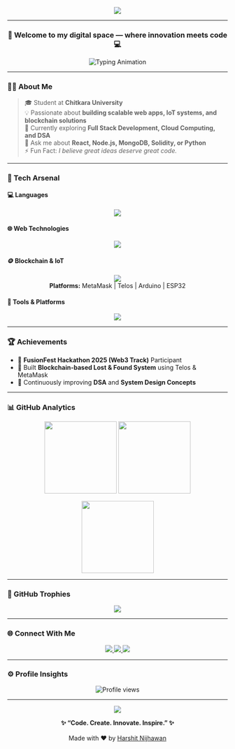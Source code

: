 <!-- Header Banner -->
<p align="center">
  <img src="https://capsule-render.vercel.app/api?type=waving&color=0:00C9FF,100:92FE9D&height=220&section=header&text=Hey%20there!%20I'm%20Harshit%20Nijhawan%20👋&fontSize=36&fontColor=ffffff&animation=fadeIn&fontAlignY=38&desc=Full%20Stack%20Developer%20IoT%20Explorer&descAlignY=58&descAlign=50" />
</p>

---

<h3 align="center">🚀 Welcome to my digital space — where innovation meets code 💻</h3>

<p align="center">
  <img src="https://readme-typing-svg.herokuapp.com?font=Poppins&size=22&duration=3500&pause=800&color=00F5FF&center=true&vCenter=true&width=650&lines=Full+Stack+Developer;IoT+Innovator+%7C+Full+Stack+Learner;Building+Smart+and+Scalable+Projects+💡" alt="Typing Animation" />
</p>

---

### 👨‍💻 About Me
> 🎓 Student at **Chitkara University**  
> 💡 Passionate about **building scalable web apps, IoT systems, and blockchain solutions**  
> 🌱 Currently exploring **Full Stack Development, Cloud Computing, and DSA**  
> 💬 Ask me about **React, Node.js, MongoDB, Solidity, or Python**  
> ⚡ Fun Fact: *I believe great ideas deserve great code.*

---

### 🧠 Tech Arsenal

#### 💻 Languages  
<p align="center">
  <img src="https://skillicons.dev/icons?i=cpp,java,python,javascript" />
</p>

#### 🌐 Web Technologies  
<p align="center">
  <img src="https://skillicons.dev/icons?i=html,css,react,nodejs,express,mongodb,bootstrap,tailwind" />
</p>

#### 🪙 Blockchain & IoT  
<p align="center">
  <img src="https://skillicons.dev/icons?i=solidity,ethereum" />
  <br>
  <b>Platforms:</b> MetaMask | Telos | Arduino | ESP32
</p>

#### 🧰 Tools & Platforms  
<p align="center">
  <img src="https://skillicons.dev/icons?i=git,github,vscode,postman,figma,linux" />
</p>

---

### 🏆 Achievements
- 🥇 **FusionFest Hackathon 2025 (Web3 Track)** Participant  
- 💎 Built **Blockchain-based Lost & Found System** using Telos & MetaMask  
- 🧩 Continuously improving **DSA** and **System Design Concepts**

---

### 📊 GitHub Analytics
<p align="center">
  <img src="https://github-readme-stats.vercel.app/api?username=Harshit-nijhawan&show_icons=true&theme=tokyonight&border_radius=15&hide_border=false" height="165" />
  <img src="https://github-readme-streak-stats.herokuapp.com?user=Harshit-nijhawan&theme=tokyonight&border_radius=15" height="165" />
</p>

<p align="center">
  <img src="https://github-readme-stats.vercel.app/api/top-langs/?username=Harshit-nijhawan&layout=compact&theme=tokyonight&border_radius=15" height="165" />
</p>

---

### 🏅 GitHub Trophies
<p align="center">
  <img src="https://github-profile-trophy.vercel.app/?username=Harshit-nijhawan&theme=dracula&no-frame=true&margin-w=8&row=1" />
</p>

---

### 🌐 Connect With Me
<p align="center">
  <a href="https://linkedin.com/in/harshit-nijhawan-2b941132" target="_blank">
    <img src="https://img.shields.io/badge/LinkedIn-0077B5?style=for-the-badge&logo=linkedin&logoColor=white" />
  </a>
  <a href="mailto:nijhawanharshit58@gmail.com">
    <img src="https://img.shields.io/badge/Gmail-D14836?style=for-the-badge&logo=gmail&logoColor=white" />
  </a>
  <a href="https://github.com/Harshit-nijhawan" target="_blank">
    <img src="https://img.shields.io/badge/GitHub-181717?style=for-the-badge&logo=github&logoColor=white" />
  </a>
</p>

---

### ⚙️ Profile Insights
<p align="center">
  <img src="https://komarev.com/ghpvc/?username=Harshit-nijhawan&label=Profile+Visitors&color=brightgreen&style=for-the-badge" alt="Profile views" />
</p>

---

<!-- Footer -->
<p align="center">
  <img src="https://capsule-render.vercel.app/api?type=waving&color=0:92FE9D,100:00C9FF&height=120&section=footer" />
</p>

<p align="center">
  <b>✨ “Code. Create. Innovate. Inspire.” ✨</b><br><br>
  Made with ❤️ by <a href="https://github.com/Harshit-nijhawan">Harshit Nijhawan</a>
</p>
